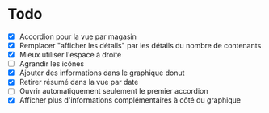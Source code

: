 # Todo

- [x] Accordion pour la vue par magasin
- [x] Remplacer "afficher les détails" par les détails du nombre de contenants
- [x] Mieux utiliser l'espace à droite
- [ ] Agrandir les icônes
- [x] Ajouter des informations dans le graphique donut
- [x] Retirer résumé dans la vue par date
- [ ] Ouvrir automatiquement seulement le premier accordion
- [x] Afficher plus d'informations complémentaires à côté du graphique
